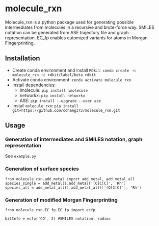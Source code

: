 # molecule_rxn
Molecule_rxn is a python package used for generating possible intermediates from molecules in a recursive and brute-force way. SMILES notation can be generated from ASE trajectory file and graph representation. EC_fp enables cutomized variants for atoms in Morgan Fingerprinting.

## Installation
- Create conda environment and install `RDkit`: `conda create -n molecule_rxn -c rdkit/label/beta rdkit`
- Activate conda environment: `conda activate molecule_rxn`
- Install dependencies:
  - imolecule: `pip install imolecule`
  - networkx: `pip install networkx`
  - ASE: `pip install --upgrade --user ase`
- Install `molecule_rxn`: `pip install git+https://github.com/cchang373/molecule_rxn.git`

## Usage
### Generation of intermediates and SMILES notation, graph representation
See `example.py`
### Generation of surface species
```
from molecule_rxn.add_metal import add_metal, add_metal_all
species_single = add_metal().add_metal('[O]C[C]', 'Rh')
species_all = add_metal_all().add_metal_all(['[O]C[C]'], 'Rh')
```
### Generation of modified Morgan Fingerprinting
```
from molecule_rxn.EC_fp.EC_fp import ecfp

bitInfo = ecfp('CO', 2) #SMILES notation, radius
```
